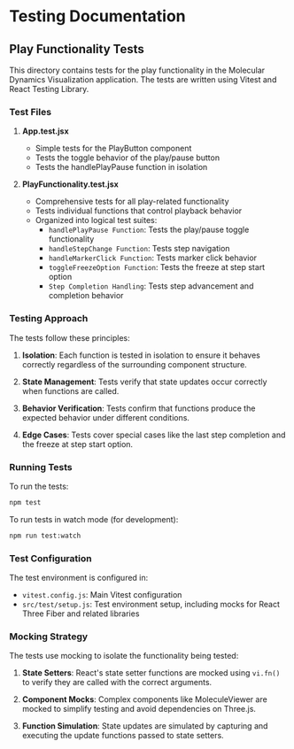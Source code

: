 # Testing Documentation

## Play Functionality Tests

This directory contains tests for the play functionality in the Molecular Dynamics Visualization application. The tests are written using Vitest and React Testing Library.

### Test Files

1. **App.test.jsx**
   - Simple tests for the PlayButton component
   - Tests the toggle behavior of the play/pause button
   - Tests the handlePlayPause function in isolation

2. **PlayFunctionality.test.jsx**
   - Comprehensive tests for all play-related functionality
   - Tests individual functions that control playback behavior
   - Organized into logical test suites:
     - `handlePlayPause Function`: Tests the play/pause toggle functionality
     - `handleStepChange Function`: Tests step navigation
     - `handleMarkerClick Function`: Tests marker click behavior
     - `toggleFreezeOption Function`: Tests the freeze at step start option
     - `Step Completion Handling`: Tests step advancement and completion behavior

### Testing Approach

The tests follow these principles:

1. **Isolation**: Each function is tested in isolation to ensure it behaves correctly regardless of the surrounding component structure.

2. **State Management**: Tests verify that state updates occur correctly when functions are called.

3. **Behavior Verification**: Tests confirm that functions produce the expected behavior under different conditions.

4. **Edge Cases**: Tests cover special cases like the last step completion and the freeze at step start option.

### Running Tests

To run the tests:

```bash
npm test
```

To run tests in watch mode (for development):

```bash
npm run test:watch
```

### Test Configuration

The test environment is configured in:

- `vitest.config.js`: Main Vitest configuration
- `src/test/setup.js`: Test environment setup, including mocks for React Three Fiber and related libraries

### Mocking Strategy

The tests use mocking to isolate the functionality being tested:

1. **State Setters**: React's state setter functions are mocked using `vi.fn()` to verify they are called with the correct arguments.

2. **Component Mocks**: Complex components like MoleculeViewer are mocked to simplify testing and avoid dependencies on Three.js.

3. **Function Simulation**: State updates are simulated by capturing and executing the update functions passed to state setters.